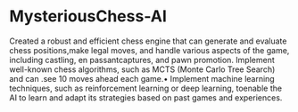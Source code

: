 # MysteriousChess-AI
Created a robust and efficient chess engine that can generate and evaluate chess positions,make legal moves, and handle various aspects of the game, including castling, en passantcaptures, and pawn promotion. Implement well-known chess algorithms, such as MCTS (Monte Carlo Tree Search) and can .see 10 moves ahead each game.• Implement machine learning techniques, such as reinforcement learning or deep learning, toenable the AI to learn and adapt its strategies based on past games and experiences.
